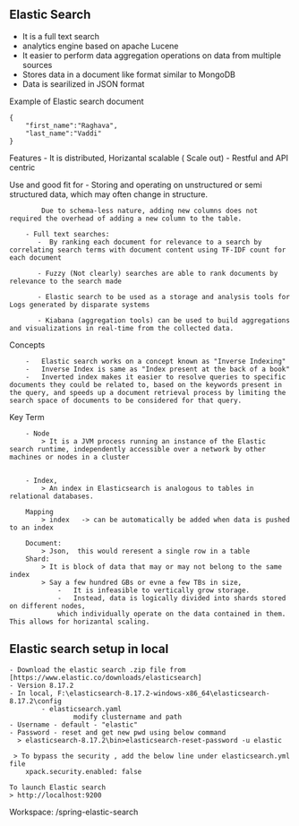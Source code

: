 Elastic Search
---------------------------------

- It is a full text search
- analytics engine based on apache Lucene
- It easier to perform data aggregation operations on data from multiple sources
- Stores data in a document like format similar to MongoDB
- Data is searilized in JSON format

Example of Elastic search document 

	{
		"first_name":"Raghava",
		"last_name":"Vaddi"
	}
	
Features
		-  It is distributed, Horizantal scalable ( Scale out)
		-  Restful and API centric

Use and good fit for
		-	Storing and operating on unstructured or semi structured data, which may often change in structure.
			
			Due to schema-less nature, adding new columns does not required the overhead of adding a new column to the table.
			
		- Full text searches: 
		   -  By ranking each document for relevance to a search by correlating search terms with document content using TF-IDF count for each document
		   
		   - Fuzzy (Not clearly) searches are able to rank documents by relevance to the search made
		   
		   - Elastic search to be used as a storage and analysis tools for Logs generated by disparate systems
		   
		   - Kiabana (aggregation tools) can be used to build aggregations and visualizations in real-time from the collected data.
		   
Concepts
	
		-	Elastic search works on a concept known as "Inverse Indexing"
		-	Inverse Index is same as "Index present at the back of a book"
		-   Inverted index makes it easier to resolve queries to specific documents they could be related to, based on the keywords present in the query, and speeds up a document retrieval process by limiting the search space of documents to be considered for that query.

Key Term

		- Node
			> It is a JVM process running an instance of the Elastic search runtime, independently accessible over a network by other machines or nodes in a cluster
			
			
		- Index, 
			> An index in Elasticsearch is analogous to tables in relational databases.
			
		Mapping
			> index   -> can be automatically be added when data is pushed to an index
			
		Document:
			> Json,  this would reresent a single row in a table
		Shard:
			> It is block of data that may or may not belong to the same index
			> Say a few hundred GBs or evne a few TBs in size,
				-	It is infeasible to vertically grow storage.
				-   Instead, data is logically divided into shards stored on different nodes,
				which individually operate on the data contained in them. This allows for horizantal scaling.
				
Elastic search setup in local
-----------------------------------------------------
	- Download the elastic search .zip file from [https://www.elastic.co/downloads/elasticsearch]
	- Version 8.17.2
	- In local, F:\elasticsearch-8.17.2-windows-x86_64\elasticsearch-8.17.2\config
			- elasticsearch.yaml
					modify clustername and path
	- Username - default - "elastic"
	- Password - reset and get new pwd using below command
	  > elasticsearch-8.17.2\bin>elasticsearch-reset-password -u elastic
	  
	 > To bypass the security , add the below line under elasticsearch.yml file
		xpack.security.enabled: false
		
	To launch Elastic search
	> http://localhost:9200


Workspace:  /spring-elastic-search
